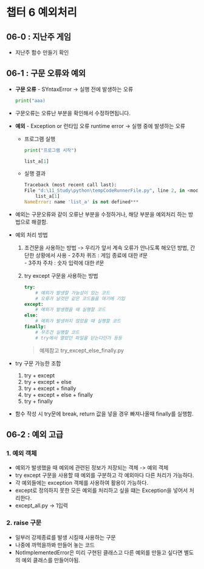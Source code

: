 # 챕터 6 예외처리
## 06-0 : 지난주 게임
- 지난주 함수 만들기 확인

## 06-1 : 구문 오류와 예외
- **구문 오류** - SYntaxError -> 실행 전에 발생하는 오류

    ```python
    print("aaa)
    ```

- 구문오류는 오류난 부분을 확인해서 수정하면됩니다.
  

- **예외** - Exception or 런타임 오류 runtime error -> 실행 중에 발생하는 오류
  - 프로그램 실행
    ```python
    print("프로그램 시작")

    list_a[1]
    ```
  - 실행 결과
    ```python    
    Traceback (most recent call last):
    File "d:\11_Study\python\tempCodeRunnerFile.py", line 2, in <module>
        list_a[1]
    NameError: name 'list_a' is not defined***
    ```
- 예외는 구문오류와 같이 오류난 부분을 수정하거나, 해당 부분을 예외처리 하는 방법으로 해결함.

- 예외 처리 방법
    1. 조건문을 사용하는 방법 -> 우리가 앞서 계속 오류가 안나도록 해오던 방법, 간단한 상황에서 사용
      - 2주차 퀴즈 : 게임 종료에 대한 if문    
      - 3주차 주차 : 숫자 입력에 대한 if문
    2. try except 구문을 사용하는 방법

        ```python
        try:
            # 예외가 발생할 가능성이 있는 코드
            # 오류가 날것만 같은 코드들을 여기에 기입
        except:
            # 예외가 발생했을 때 실행할 코드    
        else:
            # 예외가 발생하지 않았을 때 실행할 코드
        finally:
            # 무조건 실행할 코드
            # try에서 열었던 파일을 닫는다던가 등등
        ```

        > 예제참고 try_except_else_finally.py

- try 구문 가능한 조합
  1. try + except
  2. try + except + else
  3. try + except + finally
  4. try + except + else + finally
  5. try + finally
  
- 함수 작성 시 try문에 break, return 값을 넣을 경우 빠져나올때 finally를 실행함.



## 06-2 : 예외 고급

### 1. 예외 객체
- 예외가 발생했을 때 예외에 관련된 정보가 저장되는 객체 -> 예외 객체
- try except 구문을 사용할 때 예외를 구분하고 각 예외마다 다른 처리가 가능하다.
- 각 예외들에는 exception 객체를 사용하여 활용이 가능하다.
- except로 정의하지 못한 모든 예외를 처리하고 싶을 떄는 Exception을 넣어서 처리한다.
- except_all.py -> 1입력


### 2. raise 구문
- 일부러 강제종료를 발생 시킬때 사용하는 구문
- 나중에 까먹을까봐 만들어 놓는 코드 
- NotImplementedError은 미리 구현된 클래스고 다른 예외를 만들고 싶다면 별도의 예외 클래스를 만들어야됨.


